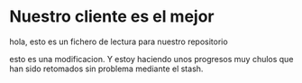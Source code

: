# Nuestro cliente es el mejor
hola, esto es un fichero de lectura para nuestro repositorio

esto es una modificacion. Y estoy haciendo unos progresos muy chulos que han sido retomados sin problema mediante el stash.

